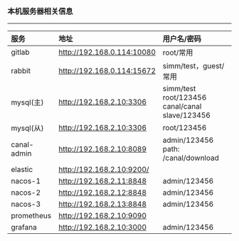 ### 本机服务器相关信息 
-------------------------------------------------------
| 服务 | 地址 | 用户名/密码 |
|:------------------|:------------------------|:------------------|
| gitlab | http://192.168.0.114:10080 | root/常用 |
| rabbit | http://192.168.0.114:15672 | simm/test，guest/常用 |
| mysql(主)  | http://192.168.2.10:3306  | simm/test  root/123456  canal/canal  slave/123456|
| mysql(从)  | http://192.168.2.10:3306  | root/123456|
| canal-admin  | http://192.168.2.10:8089  | admin/123456  path: /canal/download |
| elastic  | http://192.168.2.10:9200/  |  |
| nacos-1  | http://192.168.2.11:8848  | admin/123456 |
| nacos-2  | http://192.168.2.12:8848  | admin/123456 |
| nacos-3  | http://192.168.2.13:8848  | admin/123456 |
| prometheus  | http://192.168.2.10:9090  |  |
| grafana  | http://192.168.2.10:3000  |  admin/123456 |